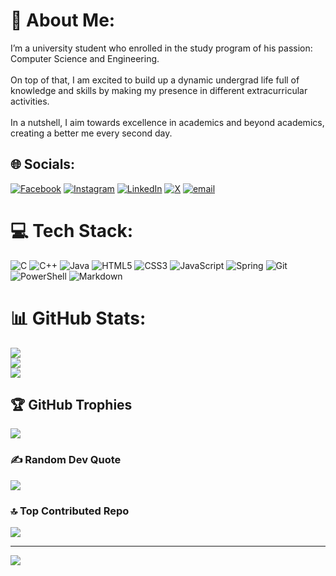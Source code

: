 # 💫 About Me:
I’m a university student who enrolled in the study program of his passion: Computer Science and Engineering. <br><br>On top of that, I am excited to build up a dynamic undergrad life full of knowledge and skills by making my presence in different extracurricular activities. <br><br>In a nutshell, I aim towards excellence in academics and beyond academics, creating a better me every second day.


## 🌐 Socials:
[![Facebook](https://img.shields.io/badge/Facebook-%231877F2.svg?logo=Facebook&logoColor=white)](https://facebook.com/ashraful8891) [![Instagram](https://img.shields.io/badge/Instagram-%23E4405F.svg?logo=Instagram&logoColor=white)](https://instagram.com/_muii_mahfuz) [![LinkedIn](https://img.shields.io/badge/LinkedIn-%230077B5.svg?logo=linkedin&logoColor=white)](https://linkedin.com/in/mahfuj-islam) [![X](https://img.shields.io/badge/X-black.svg?logo=X&logoColor=white)](https://x.com/ashraful_27) [![email](https://img.shields.io/badge/Email-D14836?logo=gmail&logoColor=white)](mailto:ashrafulislam0281@gmail.com) 

# 💻 Tech Stack:
![C](https://img.shields.io/badge/c-%2300599C.svg?style=flat&logo=c&logoColor=white) ![C++](https://img.shields.io/badge/c++-%2300599C.svg?style=flat&logo=c%2B%2B&logoColor=white) ![Java](https://img.shields.io/badge/java-%23ED8B00.svg?style=flat&logo=openjdk&logoColor=white) ![HTML5](https://img.shields.io/badge/html5-%23E34F26.svg?style=flat&logo=html5&logoColor=white) ![CSS3](https://img.shields.io/badge/css3-%231572B6.svg?style=flat&logo=css3&logoColor=white) ![JavaScript](https://img.shields.io/badge/javascript-%23323330.svg?style=flat&logo=javascript&logoColor=%23F7DF1E) ![Spring](https://img.shields.io/badge/spring-%236DB33F.svg?style=flat&logo=spring&logoColor=white) ![Git](https://img.shields.io/badge/git-%23F05033.svg?style=flat&logo=git&logoColor=white) ![PowerShell](https://img.shields.io/badge/PowerShell-%235391FE.svg?style=flat&logo=powershell&logoColor=white) ![Markdown](https://img.shields.io/badge/markdown-%23000000.svg?style=flat&logo=markdown&logoColor=white)
# 📊 GitHub Stats:
![](https://github-readme-stats.vercel.app/api?username=Ashraful-islam26&theme=radical&hide_border=false&include_all_commits=true&count_private=false)<br/>
![](https://github-readme-streak-stats.herokuapp.com/?user=Ashraful-islam26&theme=radical&hide_border=false)<br/>
![](https://github-readme-stats.vercel.app/api/top-langs/?username=Ashraful-islam26&theme=radical&hide_border=false&include_all_commits=true&count_private=false&layout=compact)

## 🏆 GitHub Trophies
![](https://github-profile-trophy.vercel.app/?username=Ashraful-islam26&theme=radical&no-frame=false&no-bg=false&margin-w=4)

### ✍️ Random Dev Quote
![](https://quotes-github-readme.vercel.app/api?type=horizontal&theme=dark)
### 🔝 Top Contributed Repo
![](https://github-contributor-stats.vercel.app/api?username=Ashraful-islam26&limit=5&theme=dark&combine_all_yearly_contributions=true)

---
[![](https://visitcount.itsvg.in/api?id=Ashraful-islam26&icon=2&color=0)](https://visitcount.itsvg.in)

<!-- Proudly created with GPRM ( https://gprm.itsvg.in ) -->
